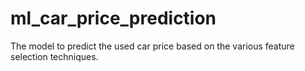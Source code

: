 # ml_car_price_prediction
The model to predict the used car price based on the various feature selection techniques. 
